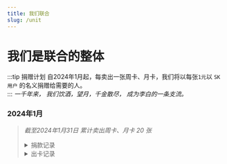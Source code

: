 ```yaml
---
title: 我们联合
slug: /unit
---
```


<head>
  <meta charset="utf-8" />
  <meta name="description" content="ScrkitDocs 官方教程，最全面的 原神辅助 中文参考文档。"/>
  <meta name="keywords" content="Akebi,Orin,Bkebi,Acrepi,PaimonPro,Unicore,Orin,KFC,Meow,Mgc"/>
  <meta name="author" content="Akebi,Orin,Bkebi,Acrepi,PaimonPro,Unicore,Orin,KFC,Meow,Mgc"/>
</head>

# 我们是联合的整体

:::tip 捐赠计划
自2024年1月起，每卖出一张周卡、月卡，我们将以每张`1元`以 `SK 用户` 的名义捐赠给需要的人。  
:::
*一千年来， 我们饮酒，望月，千金散尽， 成为李白的一条支流。*

### 2024年1月
> *截至2024年1月31日 累计卖出周卡、月卡 20 张*
> 
><details><summary>捐款记录</summary><img src="https://scrkit.com/docs/unit/202401.jpg" /></details>
><details><summary>出卡记录</summary>202401 周卡出卡记录 (其中有1张为无效出卡)<br/><img src="https://scrkit.com/docs/unit/202401w.png" /><br/>202401 月卡出卡记录 (其中有2张为无效出卡)<br/><img src="https://scrkit.com/docs/unit/202401m.png" /></details>